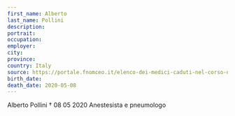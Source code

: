 ```yaml
---
first_name: Alberto
last_name: Pollini
description: 
portrait: 
occupation: 
employer: 
city: 
province: 
country: Italy
source: https://portale.fnomceo.it/elenco-dei-medici-caduti-nel-corso-dellepidemia-di-covid-19/
birth_date: 
death_date: 2020-05-08
---
```


Alberto Pollini † 08 05 2020
Anestesista e pneumologo